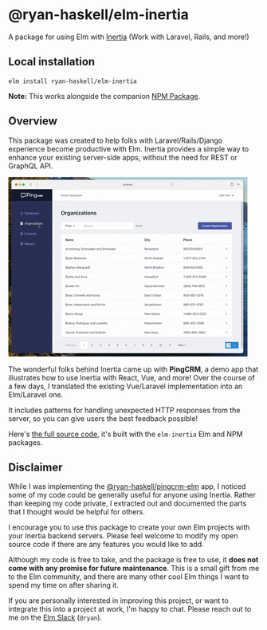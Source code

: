 # **@ryan-haskell/elm-inertia**

A package for using Elm with [Inertia](https://inertiajs.com/) (Work with Laravel, Rails, and more!)


## **Local installation**

```
elm install ryan-haskell/elm-inertia
```

**Note:** This works alongside the companion [NPM Package](https://www.npmjs.com/package/elm-inertia).


## **Overview**

This package was created to help folks with Laravel/Rails/Django experience become productive with Elm. Inertia provides a simple way to enhance your existing server-side apps, without the need for REST or GraphQL API.

![PingCRM demo application](https://github.com/ryan-haskell/elm-inertia/blob/main/example/pingcrm-elm.gif?raw=true)

The wonderful folks behind Inertia came up with __PingCRM__, a demo app that illustrates how to use Inertia with React, Vue, and more! Over the course of a few days, I translated the existing Vue/Laravel implementation into an Elm/Laravel one. 

It includes patterns for handling unexpected HTTP responses from the server, so you can give users the best feedback possible! 

Here's [the full source code](https://github.com/ryan-haskell/pingcrm-elm), it's built with the `elm-inertia` Elm and NPM packages.


## **Disclaimer**

While I was implementing the [@ryan-haskell/pingcrm-elm](https://github.com/ryan-haskell/pingcrm-elm) app, I noticed some of my code could be generally useful for anyone using Inertia. Rather than keeping my code private, I extracted out and documented the parts that I thought would be helpful for others.

I encourage you to use this package to create your own Elm projects with your Inertia backend servers. Please feel welcome to modify my open source code if there are any features you would like to add.

Although my code is free to take, and the package is free to use, it __does not come with any promise for future maintenance__. This is a small gift from me to the Elm community, and there are many other cool Elm things I want to spend my time on after sharing it.

If you are personally interested in improving this project, or want to integrate this into a project at work, I'm happy to chat. Please reach out to me on the [Elm Slack](https://elm-lang.org/community/slack) (`@ryan`).